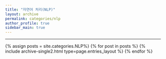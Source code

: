 ```yaml
---
title: "자연어 처리(NLP)"
layout: archive
permalink: categories/nlp
author_profile: true
sidebar_main: true
---
```


<!-- 공백이 포함되어 있는 카테고리 이름의 경우 site.categories.['a b c'] 이런식으로! -->
***
 
{% assign posts = site.categories.NLP%}
{% for post in posts %} {% include archive-single2.html type=page.entries_layout %} {% endfor %}
